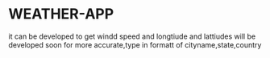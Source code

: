 # WEATHER-APP
it can be developed to get windd speed and longtiude and lattiudes 
will be developed soon
for more accurate,type in formatt of cityname,state,country
